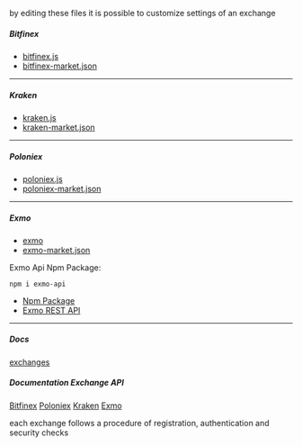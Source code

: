 by editing these files it is possible to customize settings of an exchange 

##### Bitfinex
* [bitfinex.js](https://universalbit.it:3000/universalbit-blockchain/Gekko-M4/src/master/exchange/wrappers/bitfinex.js)
* [bitfinex-market.json](https://universalbit.it:3000/universalbit-blockchain/Gekko-M4/src/master/exchange/wrappers/bitfinex-markets.json)


-----



##### Kraken
* [kraken.js](https://universalbit.it:3000/universalbit-blockchain/Gekko-M4/src/master/exchange/wrappers/kraken.js)
* [kraken-market.json](https://universalbit.it:3000/universalbit-blockchain/Gekko-M4/src/master/exchange/wrappers/kraken-markets.json)


-----



##### Poloniex
* [poloniex.js](https://universalbit.it:3000/universalbit-blockchain/Gekko-M4/src/master/exchange/wrappers/poloniex.js)
* [poloniex-market.json](https://universalbit.it:3000/universalbit-blockchain/Gekko-M4/src/master/exchange/wrappers/poloniex-markets.json)


-----



##### Exmo
* [exmo](https://universalbit.it:3000/universalbit-blockchain/Gekko-M4/src/master/exchange/wrappers/exmo.js)
* [exmo-market.json](https://universalbit.it:3000/universalbit-blockchain/Gekko-M4/src/master/exchange/wrappers/exmo-markets.json)


Exmo Api Npm Package:
```
npm i exmo-api

```
* [Npm Package](https://www.npmjs.com/package/exmo-api/v/0.1.0)
* [Exmo REST API](https://info.exmo.com/en/api/exmo-rest-api/)

-----







##### Docs
[exchanges](https://gekko.wizb.it/docs/introduction/supported_exchanges.html)


##### Documentation Exchange API

[Bitfinex](https://docs.bitfinex.com/docs/ws-general)
[Poloniex](https://docs.poloniex.com/#introduction)
[Kraken](https://docs.kraken.com/rest/)
[Exmo](https://info.exmo.com/en/api/exmo-rest-api/)

each exchange follows a procedure of registration, authentication and security checks